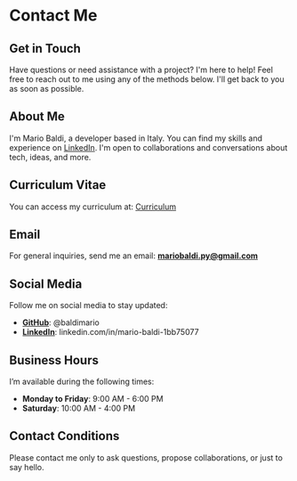 # Contact Me

## Get in Touch
Have questions or need assistance with a project? I'm here to help! Feel free to reach out to me using any of the methods below. I'll get back to you as soon as possible.

## About Me
I'm Mario Baldi, a developer based in Italy. You can find my skills and experience on [LinkedIn](https://www.linkedin.com/in/mario-baldi-1bb75077/).
I'm open to collaborations and conversations about tech, ideas, and more.

## Curriculum Vitae
You can access my curriculum at: [Curriculum](https://raw.githubusercontent.com/baldimario/baldimario.github.io/refs/heads/master/assets/MarioBaldiCV25.pdf)

## Email
For general inquiries, send me an email:
**[mariobaldi.py@gmail.com](mailto:mariobaldi.py@gmail.com)**

## Social Media
Follow me on social media to stay updated:
- **[GitHub](https://github.com/baldimario)**: @baldimario
- **[LinkedIn](https://www.linkedin.com/in/mario-baldi-1bb75077/)**: linkedin.com/in/mario-baldi-1bb75077

## Business Hours
I’m available during the following times:
- **Monday to Friday**: 9:00 AM - 6:00 PM
- **Saturday**: 10:00 AM - 4:00 PM

## Contact Conditions
Please contact me only to ask questions, propose collaborations, or just to say hello.

